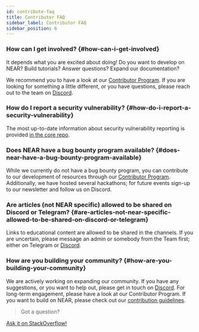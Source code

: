 ```yaml
---
id: contribute-faq
title: Contributor FAQ
sidebar_label: Contributor FAQ
sidebar_position: 6
---
```


### How can I get involved? {#how-can-i-get-involved}
It depends what you are excited about doing! Do you want to develop on NEAR? Build tutorials? Answer questions? Expand our documentation? 

We recommend you to have a look at our [Contributor Program](https://near.org/community/). If you are looking for something a little different, or you have questions, please reach out to the team on [Discord](http://near.chat/).

### How do I report a security vulnerability? {#how-do-i-report-a-security-vulnerability}
The most up-to-date information about security vulnerability reporting is provided [in the core repo](https://github.com/near/nearcore/blob/master/SECURITY.md).

### Does NEAR have a bug bounty program available? {#does-near-have-a-bug-bounty-program-available}
While we currently do not have a bug bounty program, you can contribute to our development of resources through our [Contributor Program](https://near.org/community/). Additionally, we have hosted several hackathons; for future events sign-up to our newsletter and follow us on Discord.

### Are articles (not NEAR specific) allowed to be shared on Discord or Telegram? {#are-articles-not-near-specific-allowed-to-be-shared-on-discord-or-telegram}
Links to educational content are allowed to be shared in the channels. If you are uncertain, please message an admin or somebody from the Team first; either on Telegram or [Discord](http://near.chat/).

### How are you building your community? {#how-are-you-building-your-community}
We are actively working on expanding our community. If you have any suggestions, or you want to help out, please get in touch on [Discord](http://near.chat/). For long-term engagement, please have a look at our Contributor Program. If you want to build on NEAR, please check out our [contribution guidelines](nearcore.md).

>Got a question?
<a href="https://stackoverflow.com/questions/tagged/nearprotocol">
  <h8>Ask it on StackOverflow!</h8></a>
